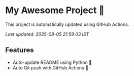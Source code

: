# My Awesome Project 🚀

This project is automatically updated using GitHub Actions.

_Last updated: 2025-08-05 21:59:03 IST_

## Features
- Auto-update README using Python 🐍
- Auto Git push with GitHub Actions 🤖
